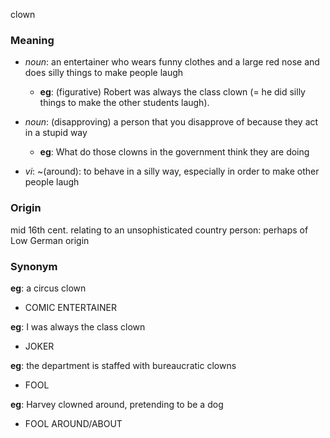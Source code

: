 clown
### Meaning
+ _noun_:  an entertainer who wears funny clothes and a large red nose and does silly things to make people laugh
	+ __eg__: (figurative) Robert was always the class clown (= he did silly things to make the other students laugh).
+ _noun_: (disapproving) a person that you disapprove of because they act in a stupid way
	+ __eg__: What do those clowns in the government think they are doing

+ _vi_: ~(around): to behave in a silly way, especially in order to make other people laugh

### Origin

mid 16th cent. relating to an unsophisticated country person: perhaps of Low German origin

### Synonym

__eg__: a circus clown

+ COMIC ENTERTAINER

__eg__: I was always the class clown

+ JOKER

__eg__: the department is staffed with bureaucratic clowns

+ FOOL

__eg__: Harvey clowned around, pretending to be a dog

+ FOOL AROUND/ABOUT

